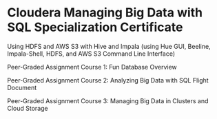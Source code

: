 # Cloudera Managing Big Data with SQL Specialization Certificate

Using HDFS and AWS S3 with Hive and Impala (using Hue GUI, Beeline, Impala-Shell, HDFS, and AWS S3 Command Line Interface)

Peer-Graded Assignment Course 1: Fun Database Overview

Peer-Graded Assignment Course 2: Analyzing Big Data with SQL Flight Document

Peer-Graded Assignment Course 3: Managing Big Data in Clusters and Cloud Storage
